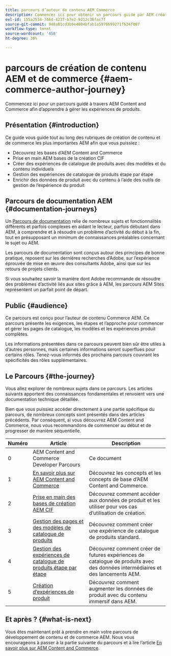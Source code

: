 ```yaml
---
title: parcours d’auteur de contenu AEM Commerce
description: Commencez ici pour obtenir un parcours guidé par AEM création dans Commerce
exl-id: 155a2534-746d-4237-b7e2-9212c36fac7f
source-git-commit: 940a01cd3b9e4804bfab1a5970699271f624f087
workflow-type: tm+mt
source-wordcount: '458'
ht-degree: 36%

---
```


# parcours de création de contenu AEM et de commerce {#aem-commerce-author-journey}

Commencez ici pour un parcours guidé à travers AEM Content and Commerce afin d’apprendre à gérer les expériences de produits.

## Présentation {#introduction}

Ce guide vous guide tout au long des rubriques de création de contenu et de commerce les plus importantes AEM afin que vous puissiez :

* Découvrez les bases d’AEM Content and Commerce
* Prise en main AEM bases de la création CIF
* Créer des expériences de catalogue de produits avec des modèles et du contenu individuels
* Gestion des expériences de catalogue de produits étape par étape
* Enrichir des données de produit avec du contenu à l’aide des outils de gestion de l’expérience du produit

## Parcours de documentation AEM {#documentation-journeys}

Un [Parcours de documentation](/help/journey-documentation/documentation-journeys.md) relie de nombreux sujets et fonctionnalités différents et parfois complexes en aidant le lecteur, parfois débutant dans AEM, à comprendre et à résoudre un problème d’activité du début à la fin, tout en présupposant un minimum de connaissances préalables concernant le sujet ou AEM.

Les parcours de documentation sont conçus autour des principes de bonne pratique, reposent sur les dernières recherches d’Adobe, sur l’expérience éprouvée de mise en œuvre des consultants Adobe, ainsi que sur les retours de projets clients.

Si vous souhaitez savoir la manière dont Adobe recommande de résoudre des problèmes d’activité liés aux sites grâce à AEM, les parcours AEM Sites représentent un parfait point de départ.

## Public {#audience}

Ce parcours est conçu pour l’auteur de contenu Commerce AEM. Ce parcours présente les exigences, les étapes et l’approche pour commencer et gérer les pages de catalogue, les modèles et les expériences produit complètes.

Les informations présentées dans ce parcours peuvent bien sûr être utiles à d’autres personnes, mais certaines informations seront superflues pour certains rôles. Tenez-vous informés des prochains parcours couvrant les spécificités des rôles supplémentaires.

## Le Parcours {#the-journey}

Vous allez explorer de nombreux sujets dans ce parcours. Les articles suivants apportent des connaissances fondamentales et renvoient vers une documentation technique détaillée.

Bien que vous puissiez accéder directement à une partie spécifique du parcours, de nombreux concepts sont présentés dans des articles précédents. Par conséquent, si vous découvrez AEM Content and Commerce, nous vous recommandons de commencer au début et de progresser de manière séquentielle.

| Numéro | Article | Description |
|---|---|---|
| 0 | AEM Content and Commerce Developer Parcours | Ce document |
| 1 | [En savoir plus sur AEM Content and Commerce](/help/commerce-cloud/introduction.md) | Découvrez les concepts et les concepts de base d’AEM Content and Commerce. |
| 2 | [Prise en main des bases de création AEM CIF](getting-started.md) | Découvrez comment accéder aux données de produit et les utiliser pour vos cas d’utilisation de création. |
| 3 | [Gestion des pages et des modèles de catalogue de produits](catalog-templates.md) | Découvrez comment créer une expérience de catalogue de produits standard. |
| 4 | [Gestion des expériences de catalogue de produits étape par étape](staged-catalog.md) | Découvrez comment créer de futures expériences de catalogue de produits avec des données intermédiaires et des lancements AEM. |
| 5 | [Création d’expériences de produit](product-experience-management.md) | Découvrez comment augmenter les données de produit avec du contenu immersif dans AEM. |

## Et après ? {#what-is-next}

Vous êtes maintenant prêt à prendre en main votre parcours de développement de contenu et de commerce AEM. Nous vous encourageons à passer à la partie suivante du parcours et à lire l’article [En savoir plus sur AEM Content and Commerce](/help/commerce-cloud/introduction.md).

